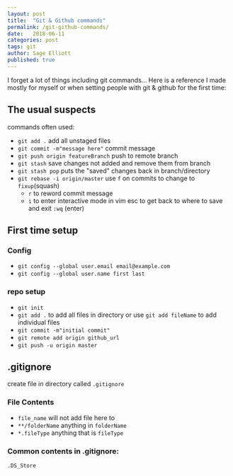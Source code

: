 ```yaml
---
layout: post
title:  "Git & Github commands"
permalink: /git-github-commands/
date:   2018-06-11
categories: post
tags: git
author: Sage Elliott
published: true
---
```


I forget a lot of things including git commands...
Here is a reference I made mostly for myself or when setting people with git & github for the first time:

## The usual suspects
commands often used:

- `git add .` add all unstaged files
- `git commit -m"message here"` commit message
- `git push origin featureBranch` push to remote branch
- `git stash` save changes not added and remove them from branch
- `git stash pop` puts the "saved" changes back in branch/directory
- `git rebase -i origin/master` use `f` on commits to change to `fixup`(squash)
	- `r` to reword commit message
	- `i` to enter interactive mode in vim
esc to get back to where to save and exit `:wq` (enter)


## First time setup

### Config
- `git config --global user.email email@example.com`
- `git config --global user.name first last`

### repo setup
- `git init`
- `git add .` to add all files in directory or use `git add fileName` to add individual files
- `git commit -m"initial commit"`
- `git remote add origin github_url`
- `git push -u origin master`

## .gitignore
create file in directory called `.gitignore`

### File Contents
- `file_name` will not add file here to 
- `**/folderName` anything in `folderName` 
- `*.fileType` anything that is `fileType`

### Common contents in .gitignore:

`.DS_Store`